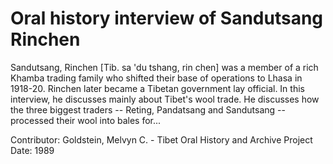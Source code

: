 # Oral history interview of Sandutsang Rinchen


Sandutsang, Rinchen [Tib. sa 'du tshang, rin chen] was a member of a rich Khamba trading family who shifted their base of operations to Lhasa in 1918-20. Rinchen later became a Tibetan government lay official. In this interview, he discusses mainly about Tibet's wool trade. He discusses how the three biggest traders -- Reting, Pandatsang and Sandutsang -- processed their wool into bales for...


Contributor:
                        Goldstein, Melvyn C. - Tibet Oral History and Archive Project  
Date:
1989  
